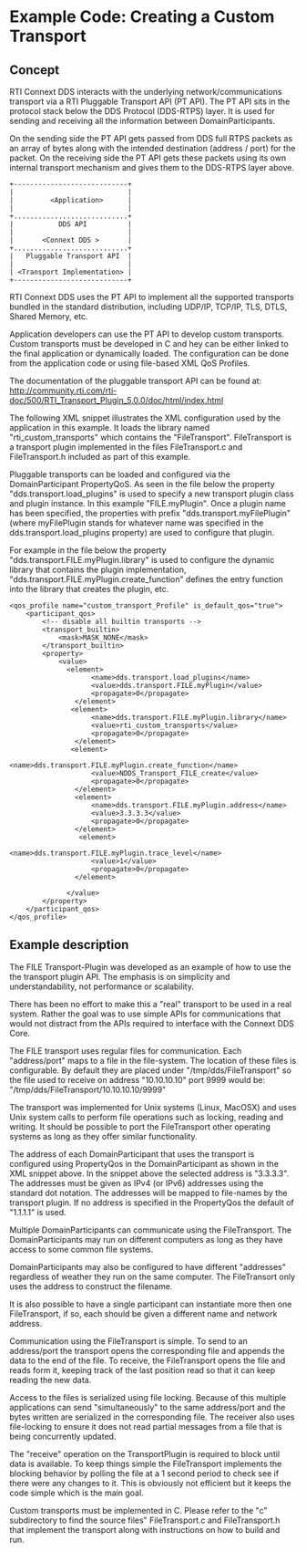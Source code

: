 # Example Code: Creating a Custom Transport

## Concept

RTI Connext DDS interacts with the underlying network/communications transport
via a RTI Pluggable Transport API (PT API). The PT API sits in the protocol
stack below the DDS Protocol (DDS-RTPS) layer. It is used for sending and
receiving all the information between DomainParticipants.

On the sending side the PT API gets passed from DDS full RTPS packets as an
array of bytes along with the intended destination (address / port) for the
packet. On the receiving side the PT API gets these packets using its own
internal transport mechanism and gives them to the DDS-RTPS layer above.
```
+----------------------------+
|                            |
|         <Application>      |
|                            |
+............................+
|           DDS API          |
|                            |
|       <Connext DDS >       |
+............................+
|   Pluggable Transport API  |
|                            |
| <Transport Implementation> |
+----------------------------+
```

RTI Connext DDS uses the PT API to implement all the supported transports
bundled in the standard distribution, including UDP/IP, TCP/IP, TLS, DTLS,
Shared Memory, etc.

Application developers can use the PT API to develop custom transports. Custom
transports must be developed in C and hey can be either linked to the final
application or dynamically loaded. The configuration can be done from the
application code or using file-based XML QoS Profiles.

The documentation of the pluggable transport API can be found at:
http://community.rti.com/rti-doc/500/RTI_Transport_Plugin_5.0.0/doc/html/index.html

The following XML snippet illustrates the XML configuration used by the
application in this example. It loads the library named "rti_custom_transports"
which contains the "FileTransport". FileTransport is a transport plugin
implemented in the files FileTransport.c and FileTransport.h included as part
of this example.

Pluggable transports can be loaded and configured via the DomainParticipant
PropertyQoS. As seen in the file below the property
"dds.transport.load_plugins" is used to specify a new transport plugin class
and plugin instance. In this example "FILE.myPlugin". Once a plugin name has
been specified, the properties with prefix "dds.transport.myFilePlugin" (where
myFilePlugin stands for whatever name was specified in the
dds.transport.load_plugins property) are used to configure that plugin.

For example in the file below the property
"dds.transport.FILE.myPlugin.library" is used to configure the dynamic library
that contains the plugin implementation,
"dds.transport.FILE.myPlugin.create_function" defines the entry function into
the library that creates the plugin, etc.
```
<qos_profile name="custom_transport_Profile" is_default_qos="true">
    <participant_qos>
        <!-- disable all builtin transports -->
        <transport_builtin>
            <mask>MASK_NONE</mask>
        </transport_builtin>
        <property>
            <value>
              <element>
                    <name>dds.transport.load_plugins</name>
                    <value>dds.transport.FILE.myPlugin</value>
                    <propagate>0</propagate>
                </element>
               <element>
                    <name>dds.transport.FILE.myPlugin.library</name>
                    <value>rti_custom_transports</value>
                    <propagate>0</propagate>
                </element>
               <element>
                    <name>dds.transport.FILE.myPlugin.create_function</name>
                    <value>NDDS_Transport_FILE_create</value>
                    <propagate>0</propagate>
                </element>
                <element>
                    <name>dds.transport.FILE.myPlugin.address</name>
                    <value>3.3.3.3</value>
                    <propagate>0</propagate>
                </element>
                 <element>
                    <name>dds.transport.FILE.myPlugin.trace_level</name>
                    <value>1</value>
                    <propagate>0</propagate>
                </element>

              </value>
        </property>
    </participant_qos>
</qos_profile>
```


## Example description

The FILE Transport-Plugin was developed as an example of how to use the the
transport plugin API.  The emphasis is on simplicity and understandability, not
performance or scalability.

There has been no effort to make this a "real" transport to be used in a real
system. Rather the goal was to use simple APIs for communications that would
not distract from the APIs required to interface with the Connext DDS Core.

The FILE transport uses regular files for communication. Each "address/port"
maps to a file in the file-system. The location of these files is configurable.
By default they are placed under "/tmp/dds/FileTransport"  so the file used to
receive on address "10.10.10.10" port 9999 would be:
"/tmp/dds/FileTransport/10.10.10.10/9999"

The transport was implemented for Unix systems (Linux, MacOSX) and uses Unix
system calls to perform file operations such as locking, reading and writing.
It should be possible to port the FileTransport other operating systems as long
as they offer similar functionality.

The address of each DomainParticipant that uses the transport is configured
using PropertyQos in the DomainParticipant as shown in the XML snippet above.
In the snippet above the selected address is "3.3.3.3". The addresses must be
given as IPv4 (or IPv6) addresses using the standard dot notation. The
addresses will be mapped to file-names by the transport plugin. If no address
is specified in the PropertyQos the default of "1.1.1.1" is used.

Multiple DomainParticipants can communicate using the FileTransport. The
DomainParticipants may run on different computers as long as they have access
to some common file systems.

DomainParticipants may also be configured to have different "addresses"
regardless of weather they run on the same computer. The FileTransort only uses
the address to construct the filename.

It is also possible to have a single participant can instantiate more then one
FileTransport, if so, each should be given a different name and network
address.

Communication using the FileTransport is simple. To send to an address/port the
transport opens the corresponding file and appends the data to the end of the
file. To receive, the FileTransport opens the file and reads form it, keeping
track of the last position read so that it can keep reading the new data.

Access to the files is serialized using file locking. Because of this multiple
applications can send "simultaneously" to the same address/port and the bytes
written are serialized in the corresponding file. The receiver also uses
file-locking to ensure it does not read partial messages from a file that is
being concurrently updated.

The "receive" operation on the TransportPlugin is required to block until data
is available. To keep things simple the FileTransport implements the blocking
behavior by polling the file at a 1 second period to check see if there were
any changes to it. This is obviously not efficient but it keeps the code simple
which is the main goal.

Custom transports must be implemented in C. Please refer to the "c"
subdirectory to find the source files" FileTransport.c and FileTransport.h that
implement the transport along with instructions on how to build and run.
